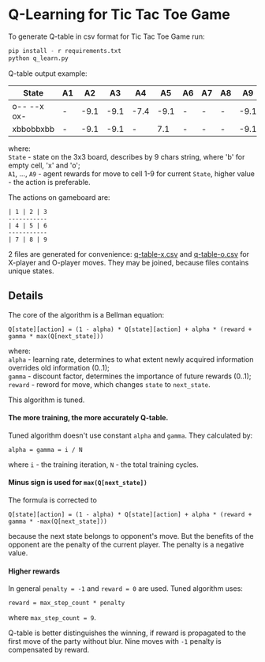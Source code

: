 # Q-Learning for Tic Tac Toe Game

To generate Q-table in csv format for Tic Tac Toe Game run:

```python
pip install - r requirements.txt
python q_learn.py
```

Q-table output example:

| State       | A1 | A2   | A3   | A4   | A5   | A6 | A7 | A8 | A9   |
|-------------|----|------|------|------|------|----|----|----|------|
| o-- --x ox- | -  | -9.1 | -9.1 | -7.4 | -9.1 | -  | -  | -  | -9.1 |
| xbbobbxbb   | -  | -9.1 | -9.1 | -    | 7.1  | -  | -  | -  | -9.1 

where:<br>
`State` - state on the 3x3 board, describes by 9 chars string, where 'b' for empty cell, 'x' and 'o';<br>
`A1`, ..., `A9` - agent rewards for move to cell 1-9 for current `State`, higher value - the action is preferable.

The actions on gameboard are:
```
| 1 | 2 | 3
-----------
| 4 | 5 | 6
-----------
| 7 | 8 | 9
```

2 files are generated for convenience: [q-table-x.csv](q-table-x.csv) and [q-table-o.csv](q-table-o.csv) for X-player and O-player moves.
They may be joined, because files contains unique states.

## Details
The core of the algorithm is a Bellman equation:
```
Q[state][action] = (1 - alpha) * Q[state][action] + alpha * (reward + gamma * max(Q[next_state]))
```
where:<br>
`alpha` - learning rate, determines to what extent newly acquired information overrides old information (0..1);<br>
`gamma` - discount factor, determines the importance of future rewards (0..1);<br>
`reward` - reword for move, which changes `state` to `next_state`.

This algorithm is tuned.

#### The more training, the more accurately Q-table.
Tuned algorithm doesn't use constant `alpha` and `gamma`. They calculated by:
```
alpha = gamma = i / N 
```
where `i` - the training iteration, `N` - the total training cycles.

#### Minus sign is used for `max(Q[next_state])`
The formula is corrected to
```
Q[state][action] = (1 - alpha) * Q[state][action] + alpha * (reward + gamma * -max(Q[next_state]))
```
because the next state belongs to opponent's move. But the benefits of the opponent are the penalty of the current player.
The penalty is a negative value.

#### Higher rewards
In general `penalty = -1` and `reward = 0` are used. Tuned algorithm uses:
```
reward = max_step_count * penalty 
```
where `max_step_count = 9`.

Q-table is better distinguishes the winning, if reward is propagated to the first move of the party without blur.
Nine moves with `-1` penalty is compensated by reward.
